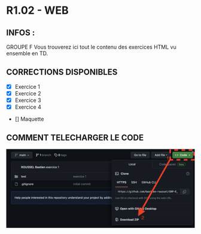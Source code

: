 # R1.02 - WEB

## INFOS :
GROUPE F
Vous trouverez ici tout le contenu des exercices HTML vu ensemble en TD.

## CORRECTIONS DISPONIBLES
- [x] Exercice 1
- [x] Exercice 2
- [x] Exercice 3
- [x] Exercice 4
- [] Maquette

## COMMENT TELECHARGER LE CODE
![COMMENT TELECHARGER LE CODE](https://github.com/bastien-roussel/GRP-E_Exercices/blob/main/assets/tuto_dl_code.png)